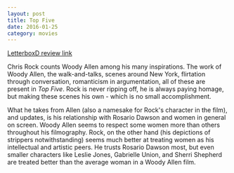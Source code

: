 ```yaml
---
layout: post
title: Top Five 
date: 2016-01-25
category: movies
---
```

 
[LetterboxD review link](http://letterboxd.com/samarthbhaskar/film/top-five/1/)

 Chris Rock counts Woody Allen among his many inspirations. The work of Woody Allen, the walk-and-talks, scenes around New York, flirtation through conversation, romanticism in argumentation, all of these are present in <em>Top Five</em>. Rock is never ripping off, he is always paying homage, but making these scenes his own - which is no small accomplishment. 

What he takes from Allen (also a namesake for Rock's character in the film), and updates, is his relationship with Rosario Dawson and women in general on screen. Woody Allen seems to respect some women more than others throughout his filmography. Rock, on the other hand (his depictions of strippers notwithstanding) seems much better at treating women as his intellectual and artistic peers. He trusts Rosario Dawson most, but even smaller characters like Leslie Jones, Gabrielle Union, and Sherri Shepherd are treated better than the average woman in a Woody Allen film. 
